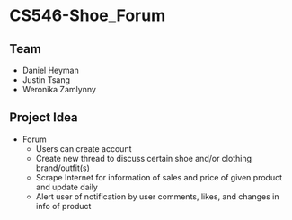 # CS546-Shoe_Forum
## Team
+ Daniel Heyman
+ Justin Tsang
+ Weronika Zamlynny

## Project Idea
- Forum
  - Users can create account
  - Create new thread to discuss certain shoe and/or clothing brand/outfit(s)
  - Scrape Internet for information of sales and price of given product and update daily
  - Alert user of notification by user comments, likes, and changes in info of product
